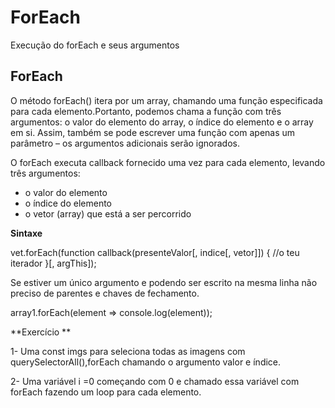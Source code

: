 # ForEach
 Execução do forEach e seus argumentos

## ForEach

O método forEach()  itera por um array, chamando uma função especificada para cada elemento.Portanto, podemos chama a função com três argumentos: o valor do elemento do array, o índice do elemento e o array em si. Assim, também se pode escrever uma função com apenas um parâmetro – os argumentos adicionais serão ignorados.

O forEach executa callback fornecido uma vez para cada elemento, levando três argumentos:

   * o valor do elemento
   * o índice do elemento
   * o vetor (array) que está a ser percorrido


**Sintaxe** 

vet.forEach(function callback(presenteValor[, indice[, vetor]]) {
    //o teu iterador
}[, argThis]);


Se estiver um único argumento e podendo ser escrito na mesma linha não preciso de parentes e chaves de fechamento.

array1.forEach(element => console.log(element));


**Exercício ** 


1- Uma const imgs para seleciona todas as imagens com  querySelectorAll(),forEach chamando o argumento valor e índice.

2- Uma variável i =0  começando com 0 e chamado essa variável com forEach fazendo um loop para cada elemento.
